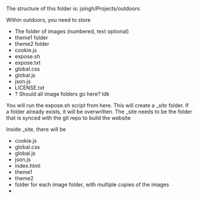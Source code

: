 The structure of this folder is:
jsingh/Projects/outdoors

Within outdoors, you need to store
- The folder of images (numbered, text optional)
- theme1 folder
- theme2 folder
- cookie.js
- expose.sh
- expose.txt 
- global.css
- global.js
- json.js
- LICENSE.txt
- ? Should all image folders go here? Idk

You will run the expose.sh script from here. This will create a __site_ folder. If a folder already exists, it will be overwritten.
The _site needs to be the folder that is synced with the git repo to build the website


Inside _site, there will be
- cookie.js
- global.css
- global.js
- json.js
- index.html
- theme1
- theme2
- folder for each image folder, with multiple copies of the images
- 
